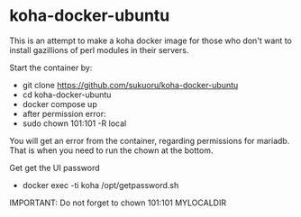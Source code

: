 # koha-docker-ubuntu
This is an attempt to make a koha docker image for those who don't want to install gazillions of perl modules in their servers.

Start the container by:

*  git clone https://github.com/sukuoru/koha-docker-ubuntu
*  cd koha-docker-ubuntu
*  docker compose up
*  after permission error:
*  sudo chown 101:101 -R local

You will get an error from the container, regarding permissions for mariadb. That is when you need to run the chown at the bottom.

Get get the UI password

* docker exec -ti koha /opt/getpassword.sh

IMPORTANT: Do not forget to chown 101:101 MYLOCALDIR
